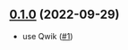 ## [0.1.0](https://github.com/krisantuswanandi/krisantuswanandi.github.io/compare/v0.0.1...v0.1.0) (2022-09-29)


* use Qwik ([#1](https://github.com/krisantuswanandi/krisantuswanandi.github.io/pull/1))

